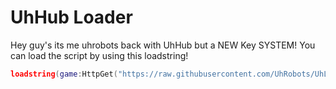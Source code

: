 # UhHub Loader
Hey guy's its me uhrobots back with UhHub but a NEW Key SYSTEM!
You can load the script by using this loadstring!
```lua
loadstring(game:HttpGet("https://raw.githubusercontent.com/UhRobots/UhLoader/main/loader.lua"))()
```
